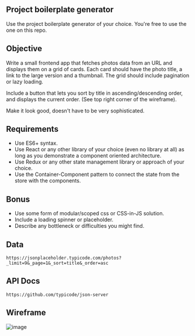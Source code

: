 ## Project boilerplate generator

Use the project boilerplate generator of your choice. You're free to use the one on this repo.

## Objective

Write a small frontend app that fetches photos data from an URL and displays them on a grid of cards. Each card should have the photo title, a link to the large version and a thumbnail. The grid should include pagination or lazy loading.

Include a button that lets you sort by title in ascending/descending order, and displays the current order. (See top right corner of the wireframe).

Make it look good, doesn't have to be very sophisticated.

## Requirements

* Use ES6+ syntax.
* Use React or any other library of your choice (even no library at all) as long as you demonstrate a component oriented architecture.
* Use Redux or any other state management library or approach of your choice. 
* Use the Container-Component pattern to connect the state from the store with the components.

## Bonus

* Use some form of modular/scoped css or CSS-in-JS solution.
* Include a loading spinner or placeholder.
* Describe any bottleneck or difficulties you might find.

## Data

`https://jsonplaceholder.typicode.com/photos?_limit=9&_page=1&_sort=title&_order=asc`

## API Docs

`https://github.com/typicode/json-server`

## Wireframe

![image](https://raw.githubusercontent.com/Vizzuality/coding-challenge-examples/cards-grid/public/images/grid-wireframe.png)
